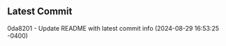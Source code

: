 
## Latest Commit
0da8201 - Update README with latest commit info (2024-08-29 16:53:25 -0400) <Yunxi-Zhou>

